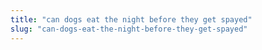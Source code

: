 ```yaml
---
title: "can dogs eat the night before they get spayed"
slug: "can-dogs-eat-the-night-before-they-get-spayed"
---
```


